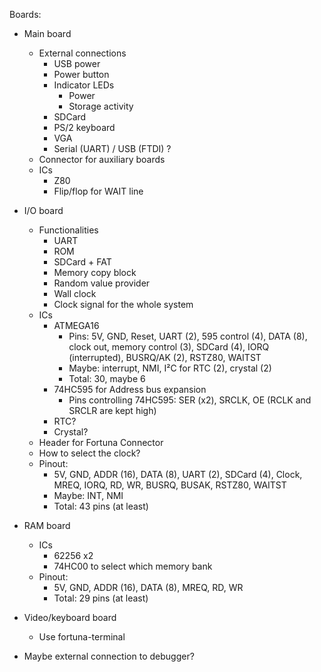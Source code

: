 Boards:

 - Main board
   - External connections
     - USB power
     - Power button
     - Indicator LEDs
       - Power
       - Storage activity
     - SDCard
     - PS/2 keyboard
     - VGA
     - Serial (UART) / USB (FTDI) ?
   - Connector for auxiliary boards
   - ICs
     - Z80
     - Flip/flop for WAIT line
     
 - I/O board
   - Functionalities
     - UART
     - ROM
     - SDCard + FAT
     - Memory copy block
     - Random value provider
     - Wall clock
     - Clock signal for the whole system
   - ICs
     - ATMEGA16
       - Pins: 5V, GND, Reset, UART (2), 595 control (4), DATA (8), clock out, memory control (3), SDCard (4), IORQ (interrupted), BUSRQ/AK (2), RSTZ80, WAITST
       - Maybe: interrupt, NMI, I²C for RTC (2), crystal (2)
       - Total: 30, maybe 6
     - 74HC595 for Address bus expansion
       - Pins controlling 74HC595: SER (x2), SRCLK, OE (RCLK and SRCLR are kept high)
     - RTC?
     - Crystal?
   - Header for Fortuna Connector
   - How to select the clock?
   - Pinout: 
     - 5V, GND, ADDR (16), DATA (8), UART (2), SDCard (4), Clock, MREQ, IORQ, RD, WR, BUSRQ, BUSAK, RSTZ80, WAITST
     - Maybe: INT, NMI
     - Total: 43 pins (at least)

 - RAM board
   - ICs
     - 62256 x2
     - 74HC00 to select which memory bank
   - Pinout:
     - 5V, GND, ADDR (16), DATA (8), MREQ, RD, WR
     - Total: 29 pins (at least)
 
 - Video/keyboard board
   - Use fortuna-terminal

 - Maybe external connection to debugger?

